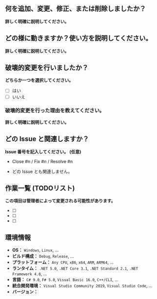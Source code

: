 <!--
If you want to use the English template, then please add "?template=English.md" to the address.
-->
## 何を追加、変更、修正、または削除しましたか？
**詳しく明確に説明してください。**

## どの様に動きますか？使い方を説明してください。
**詳しく明確に説明してください。**

## 破壊的変更を行いましたか？
**どちらか一つを選択してください。**
<!-- 選択するには `[ ]` を `[x]` に書き換えてください。 -->
* [ ] はい
* [ ] いいえ

### 破壊的変更を行った理由を教えてください。
**詳しく明確に説明してください。**
<!-- 破壊的変更を行っていない場合は、この項目を書く必要はありません。 -->

## どの Issue と関連しますか？
**Issue 番号を記入してください。**
**(任意)**
<!-- https://docs.github.com/ja/issues/tracking-your-work-with-issues/creating-issues/linking-a-pull-request-to-an-issue をご覧ください。 -->
* Close #n / Fix #n / Resolve #n
<!-- または -->
* どの Issue とも関連しません。

## 作業一覧 (TODOリスト)
**この項目は管理者によって変更される可能性があります。**
<!--
	下記の事項を箇条書きしてください。
	- マージする前に必要な確認事項
	- まだ完了していない事
	- その他
-->
* [ ]
* [ ]
* [ ]

## 環境情報
* **OS：** `Windows`, `Linux`, ...
* **ビルド構成：** `Debug`, `Release`, ...
* **プラットフォーム：** `Any CPU`, `x86`, `x64`, `ARM`, `ARM64`, ...
* **ランタイム：** `.NET 5.0`, `.NET Core 3.1`, `.NET Standard 2.1`, `.NET Framework 4.8`, ...
* **言語：** `C# 9.0`, `F# 5.0`, `Visual Basic 16.0`, `C++/CLI`, ...
* **統合開発環境：** `Visual Studio Community 2019`, `Visual Studio Code`, ...
* **バージョン：** <!-- 代わりにコミットIDでも可。 -->
